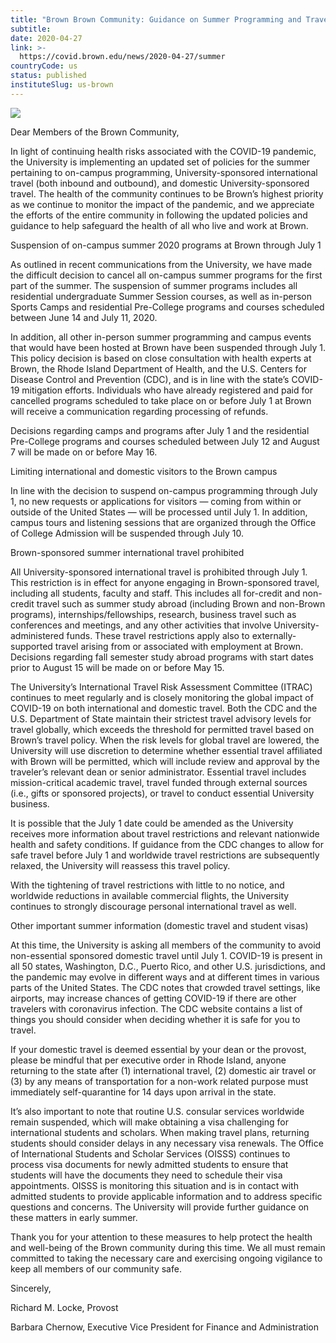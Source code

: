 ```yaml
---
title: "Brown Brown Community: Guidance on Summer Programming and Travel"
subtitle: 
date: 2020-04-27
link: >-
  https://covid.brown.edu/news/2020-04-27/summer
countryCode: us
status: published
instituteSlug: us-brown
---
```

![](https://covid.brown.edu/themes/custom/brown/static/apple-touch-icon.png)

Dear Members of the Brown Community,

In light of continuing health risks associated with the COVID-19 pandemic, the University is implementing an updated set of policies for the summer pertaining to on-campus programming, University-sponsored international travel (both inbound and outbound), and domestic University-sponsored travel. The health of the community continues to be Brown’s highest priority as we continue to monitor the impact of the pandemic, and we appreciate the efforts of the entire community in following the updated policies and guidance to help safeguard the health of all who live and work at Brown.

Suspension of on-campus summer 2020 programs at Brown through July 1

As outlined in recent communications from the University, we have made the difficult decision to cancel all on-campus summer programs for the first part of the summer. The suspension of summer programs includes all residential undergraduate Summer Session courses, as well as in-person Sports Camps and residential Pre-College programs and courses scheduled between June 14 and July 11, 2020.

In addition, all other in-person summer programming and campus events that would have been hosted at Brown have been suspended through July 1. This policy decision is based on close consultation with health experts at Brown, the Rhode Island Department of Health, and the U.S. Centers for Disease Control and Prevention (CDC), and is in line with the state’s COVID-19 mitigation efforts. Individuals who have already registered and paid for cancelled programs scheduled to take place on or before July 1 at Brown will receive a communication regarding processing of refunds.

Decisions regarding camps and programs after July 1 and the residential Pre-College programs and courses scheduled between July 12 and August 7 will be made on or before May 16.

Limiting international and domestic visitors to the Brown campus

In line with the decision to suspend on-campus programming through July 1, no new requests or applications for visitors — coming from within or outside of the United States — will be processed until July 1. In addition, campus tours and listening sessions that are organized through the Office of College Admission will be suspended through July 10.

Brown-sponsored summer international travel prohibited

All University-sponsored international travel is prohibited through July 1. This restriction is in effect for anyone engaging in Brown-sponsored travel, including all students, faculty and staff. This includes all for-credit and non-credit travel such as summer study abroad (including Brown and non-Brown programs), internships/fellowships, research, business travel such as conferences and meetings, and any other activities that involve University-administered funds. These travel restrictions apply also to externally-supported travel arising from or associated with employment at Brown. Decisions regarding fall semester study abroad programs with start dates prior to August 15 will be made on or before May 15.

The University’s International Travel Risk Assessment Committee (ITRAC) continues to meet regularly and is closely monitoring the global impact of COVID-19 on both international and domestic travel. Both the CDC and the U.S. Department of State maintain their strictest travel advisory levels for travel globally, which exceeds the threshold for permitted travel based on Brown’s travel policy. When the risk levels for global travel are lowered, the University will use discretion to determine whether essential travel affiliated with Brown will be permitted, which will include review and approval by the traveler’s relevant dean or senior administrator. Essential travel includes mission-critical academic travel, travel funded through external sources (i.e., gifts or sponsored projects), or travel to conduct essential University business.

It is possible that the July 1 date could be amended as the University receives more information about travel restrictions and relevant nationwide health and safety conditions. If guidance from the CDC changes to allow for safe travel before July 1 and worldwide travel restrictions are subsequently relaxed, the University will reassess this travel policy.

With the tightening of travel restrictions with little to no notice, and worldwide reductions in available commercial flights, the University continues to strongly discourage personal international travel as well.

Other important summer information (domestic travel and student visas)

At this time, the University is asking all members of the community to avoid non-essential sponsored domestic travel until July 1. COVID-19 is present in all 50 states, Washington, D.C., Puerto Rico, and other U.S. jurisdictions, and the pandemic may evolve in different ways and at different times in various parts of the United States. The CDC notes that crowded travel settings, like airports, may increase chances of getting COVID-19 if there are other travelers with coronavirus infection. The CDC website contains a list of things you should consider when deciding whether it is safe for you to travel.

If your domestic travel is deemed essential by your dean or the provost, please be mindful that per executive order in Rhode Island, anyone returning to the state after (1) international travel, (2) domestic air travel or (3) by any means of transportation for a non-work related purpose must immediately self-quarantine for 14 days upon arrival in the state.

It’s also important to note that routine U.S. consular services worldwide remain suspended, which will make obtaining a visa challenging for international students and scholars. When making travel plans, returning students should consider delays in any necessary visa renewals. The Office of International Students and Scholar Services (OISSS) continues to process visa documents for newly admitted students to ensure that students will have the documents they need to schedule their visa appointments. OISSS is monitoring this situation and is in contact with admitted students to provide applicable information and to address specific questions and concerns. The University will provide further guidance on these matters in early summer.

Thank you for your attention to these measures to help protect the health and well-being of the Brown community during this time. We all must remain committed to taking the necessary care and exercising ongoing vigilance to keep all members of our community safe.

Sincerely,

Richard M. Locke, Provost

Barbara Chernow, Executive Vice President for Finance and Administration